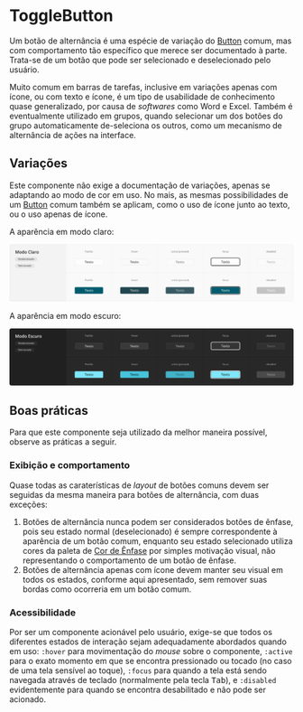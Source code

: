 # ToggleButton

Um botão de alternância é uma espécie de variação do [Button](./button.md) comum, mas com comportamento tão específico que merece ser documentado à parte. Trata-se de um botão que pode ser selecionado e deselecionado pelo usuário.

Muito comum em barras de tarefas, inclusive em variações apenas com ícone, ou com texto e ícone, é um tipo de usabilidade de conhecimento quase generalizado, por causa de _softwares_ como Word e Excel. Também é eventualmente utilizado em grupos, quando selecionar um dos botões do grupo automaticamente de-seleciona os outros, como um mecanismo de alternância de ações na interface.

<LinkToCpsElements name="toggle-button" />

## Variações

Este componente não exige a documentação de variações, apenas se adaptando ao modo de cor em uso. No mais, as mesmas possibilidades de um [Button](./button.md) comum também se aplicam, como o uso de ícone junto ao texto, ou o uso apenas de ícone.

A aparência em modo claro:

![ToggleButton - Modo Claro - Padrão](../assets/images/component-togglebutton-light-standard.png)

A aparência em modo escuro:

![ToggleButton - Modo Escuro - Padrão](../assets/images/component-togglebutton-dark-standard.png)

## Boas práticas

Para que este componente seja utilizado da melhor maneira possível, observe as práticas a seguir.

### Exibição e comportamento

Quase todas as caraterísticas de _layout_ de botões comuns devem ser seguidas da mesma maneira para botões de alternância, com duas exceções:

1. Botões de alternância nunca podem ser considerados botões de ênfase, pois seu estado normal (deselecionado) é sempre correspondente à aparência de um botão comum, enquanto seu estado selecionado utiliza cores da paleta de [Cor de Ênfase](../guia-visual/cores.md#paleta-de-cor-de-ênfase) por simples motivação visual, não representando o comportamento de um botão de ênfase.
2. Botões de alternância apenas com ícone devem manter seu visual em todos os estados, conforme aqui apresentado, sem remover suas bordas como ocorreria em um botão comum.

### Acessibilidade

Por ser um componente acionável pelo usuário, exige-se que todos os diferentes estados de interação sejam adequadamente abordados quando em uso: `:hover` para movimentação do _mouse_ sobre o componente, `:active` para o exato momento em que se encontra pressionado ou tocado (no caso de uma tela sensível ao toque), `:focus` para quando a tela está sendo navegada através de teclado (normalmente pela tecla <kbd>Tab</kbd>), e `:disabled` evidentemente para quando se encontra desabilitado e não pode ser acionado.

